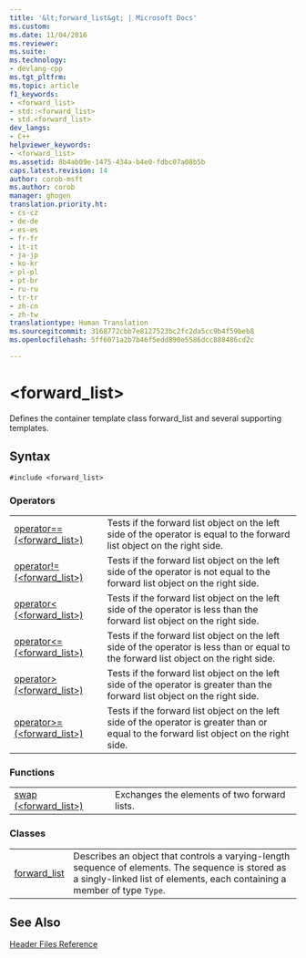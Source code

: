 ```yaml
---
title: '&lt;forward_list&gt; | Microsoft Docs'
ms.custom: 
ms.date: 11/04/2016
ms.reviewer: 
ms.suite: 
ms.technology:
- devlang-cpp
ms.tgt_pltfrm: 
ms.topic: article
f1_keywords:
- <forward_list>
- std::<forward_list>
- std.<forward_list>
dev_langs:
- C++
helpviewer_keywords:
- <forward_list>
ms.assetid: 8b4ab09e-1475-434a-b4e0-fdbc07a08b5b
caps.latest.revision: 14
author: corob-msft
ms.author: corob
manager: ghogen
translation.priority.ht:
- cs-cz
- de-de
- es-es
- fr-fr
- it-it
- ja-jp
- ko-kr
- pl-pl
- pt-br
- ru-ru
- tr-tr
- zh-cn
- zh-tw
translationtype: Human Translation
ms.sourcegitcommit: 3168772cbb7e8127523bc2fc2da5cc9b4f59beb8
ms.openlocfilehash: 5ff6071a2b7b46f5edd890e5586dcc888486cd2c

---
```

# &lt;forward_list&gt;
Defines the container template class forward_list and several supporting templates.  
  
## Syntax  
  
```  
#include <forward_list>  
```  
  
### Operators  
  
|||  
|-|-|  
|[operator== (<forward_list>)](../standard-library/forward-list-operators.md#operator_eq_eq)|Tests if the forward list object on the left side of the operator is equal to the forward list object on the right side.|  
|[operator!= (<forward_list>)](../standard-library/forward-list-operators.md#operator_neq)|Tests if the forward list object on the left side of the operator is not equal to the forward list object on the right side.|  
|[operator< (<forward_list>)](../standard-library/forward-list-operators.md#operator_lt_)|Tests if the forward list object on the left side of the operator is less than the forward list object on the right side.|  
|[operator<= (<forward_list>)](../standard-library/forward-list-operators.md#operator_lt__eq)|Tests if the forward list object on the left side of the operator is less than or equal to the forward list object on the right side.|  
|[operator> (<forward_list>)](../standard-library/forward-list-operators.md#operator_gt_)|Tests if the forward list object on the left side of the operator is greater than the forward list object on the right side.|  
|[operator>= (<forward_list>)](../standard-library/forward-list-operators.md#operator_gt__eq)|Tests if the forward list object on the left side of the operator is greater than or equal to the forward list object on the right side.|  
  
### Functions  
  
|||  
|-|-|  
|[swap (<forward_list>)](../standard-library/forward-list-functions.md#swap)|Exchanges the elements of two forward lists.|  
  
### Classes  
  
|||  
|-|-|  
|[forward_list](../standard-library/forward-list-class.md)|Describes an object that controls a varying-length sequence of elements. The sequence is stored as a singly-linked list of elements, each containing a member of type `Type`.|  
  
## See Also  
 [Header Files Reference](../standard-library/cpp-standard-library-header-files.md)






<!--HONumber=Jan17_HO1-->


